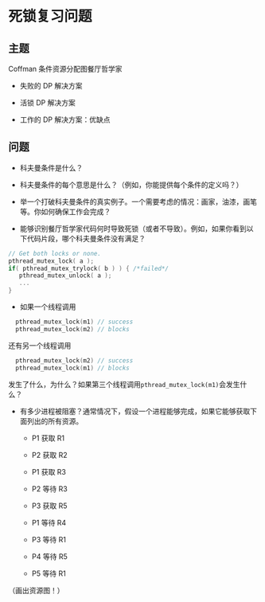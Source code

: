 # 死锁复习问题

## 主题

Coffman 条件资源分配图餐厅哲学家

+   失败的 DP 解决方案

+   活锁 DP 解决方案

+   工作的 DP 解决方案：优缺点

## 问题

+   科夫曼条件是什么？

+   科夫曼条件的每个意思是什么？（例如，你能提供每个条件的定义吗？）

+   举一个打破科夫曼条件的真实例子。一个需要考虑的情况：画家，油漆，画笔等。你如何确保工作会完成？

+   能够识别餐厅哲学家代码何时导致死锁（或者不导致）。例如，如果你看到以下代码片段，哪个科夫曼条件没有满足？

```cpp
// Get both locks or none.
pthread_mutex_lock( a );
if( pthread_mutex_trylock( b ) ) { /*failed*/
   pthread_mutex_unlock( a );
   ...
}
```

+   如果一个线程调用

```cpp
  pthread_mutex_lock(m1) // success
  pthread_mutex_lock(m2) // blocks
```

还有另一个线程调用

```cpp
  pthread_mutex_lock(m2) // success
  pthread_mutex_lock(m1) // blocks
```

发生了什么，为什么？如果第三个线程调用`pthread_mutex_lock(m1)`会发生什么？

+   有多少进程被阻塞？通常情况下，假设一个进程能够完成，如果它能够获取下面列出的所有资源。

    +   P1 获取 R1

    +   P2 获取 R2

    +   P1 获取 R3

    +   P2 等待 R3

    +   P3 获取 R5

    +   P1 等待 R4

    +   P3 等待 R1

    +   P4 等待 R5

    +   P5 等待 R1

（画出资源图！）
